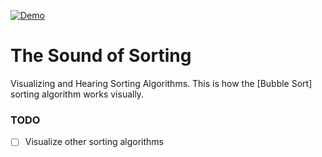 [![Demo](https://i.ytimg.com/an_webp/MloKj6ODqUY/mqdefault_6s.webp?du=3000&sqp=CKq7jpgG&rs=AOn4CLDPYe3ZWHq-Tof1-XGN9HX15UfzlQ)](https://youtu.be/MloKj6ODqUY)

# The Sound of Sorting
Visualizing and Hearing Sorting Algorithms.
This is how the [Bubble Sort] sorting algorithm works visually.

<!--![](Demo.gif)-->

### TODO
- [ ] Visualize other sorting algorithms
